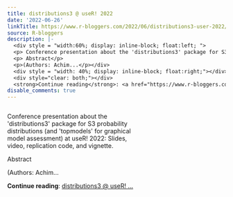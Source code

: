 ```yaml
---
title: distributions3 @ useR! 2022
date: '2022-06-26'
linkTitle: https://www.r-bloggers.com/2022/06/distributions3-user-2022/
source: R-bloggers
description: |-
  <div style = "width:60%; display: inline-block; float:left; ">
  <p> Conference presentation about the 'distributions3' package for S3 probability distributions (and 'topmodels' for graphical model assessment) at useR! 2022: Slides, video, replication code, and vignette.</p>
  <p> Abstract</p>
  <p>(Authors: Achim...</p></div>
  <div style = "width: 40%; display: inline-block; float:right;"></div>
  <div style="clear: both;"></div>
  <strong>Continue reading</strong>: <a href="https://www.r-bloggers.com/2022/06/distributions3-user-2022/">distributions3 @ useR! ...
disable_comments: true
---
```

<div style = "width:60%; display: inline-block; float:left; ">
<p> Conference presentation about the 'distributions3' package for S3 probability distributions (and 'topmodels' for graphical model assessment) at useR! 2022: Slides, video, replication code, and vignette.</p>
<p> Abstract</p>
<p>(Authors: Achim...</p></div>
<div style = "width: 40%; display: inline-block; float:right;"></div>
<div style="clear: both;"></div>
<strong>Continue reading</strong>: <a href="https://www.r-bloggers.com/2022/06/distributions3-user-2022/">distributions3 @ useR! ...